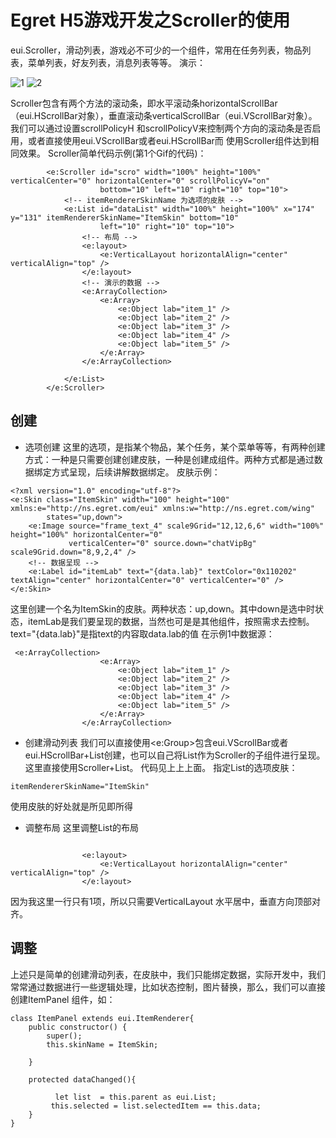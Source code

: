 # Egret H5游戏开发之Scroller的使用 #
eui.Scroller，滑动列表，游戏必不可少的一个组件，常用在任务列表，物品列表，菜单列表，好友列表，消息列表等等。
演示：

![1](http://www.whsblog.cn/img/scro_01.gif) ![2](http://www.whsblog.cn/img/scro_02.gif)

Scroller包含有两个方法的滚动条，即水平滚动条horizontalScrollBar （eui.HScrollBar对象），垂直滚动条verticalScrollBar（eui.VScrollBar对象）。我们可以通过设置scrollPolicyH 和scrollPolicyV来控制两个方向的滚动条是否启用，或者直接使用eui.VScrollBar或者eui.HScrollBar而 使用Scroller组件达到相同效果。
Scroller简单代码示例(第1个Gif的代码)：
   
```
        <e:Scroller id="scro" width="100%" height="100%" verticalCenter="0" horizontalCenter="0" scrollPolicyV="on"
                    bottom="10" left="10" right="10" top="10">
            <!-- itemRendererSkinName 为选项的皮肤 -->
            <e:List id="dataList" width="100%" height="100%" x="174" y="131" itemRendererSkinName="ItemSkin" bottom="10"
                    left="10" right="10" top="10">
                <!-- 布局 -->
                <e:layout>
                    <e:VerticalLayout horizontalAlign="center" verticalAlign="top" />
                </e:layout>
                <!-- 演示的数据 -->
                <e:ArrayCollection>
                    <e:Array>
                        <e:Object lab="item_1" />
                        <e:Object lab="item_2" />
                        <e:Object lab="item_3" />
                        <e:Object lab="item_4" />
                        <e:Object lab="item_5" />
                    </e:Array>
                </e:ArrayCollection>

            </e:List>
        </e:Scroller>
```
## 创建
- 选项创建
  这里的选项，是指某个物品，某个任务，某个菜单等等，有两种创建方式：一种是只需要创建创建皮肤，一种是创建成组件。两种方式都是通过数据绑定方式呈现，后续讲解数据绑定。
  皮肤示例：

```
<?xml version="1.0" encoding="utf-8"?>
<e:Skin class="ItemSkin" width="100" height="100" xmlns:e="http://ns.egret.com/eui" xmlns:w="http://ns.egret.com/wing"
        states="up,down">
	<e:Image source="frame_text_4" scale9Grid="12,12,6,6" width="100%" height="100%" horizontalCenter="0"
	         verticalCenter="0" source.down="chatVipBg" scale9Grid.down="8,9,2,4" />
	<!-- 数据呈现 -->
	<e:Label id="itemLab" text="{data.lab}" textColor="0x110202" textAlign="center" horizontalCenter="0" verticalCenter="0" />
</e:Skin>
```
 这里创建一个名为ItemSkin的皮肤。两种状态：up,down。其中down是选中时状态，itemLab是我们要呈现的数据，当然也可是是其他组件，按照需求去控制。
 text="{data.lab}"是指text的内容取data.lab的值
 在示例1中数据源：
 
```
 <e:ArrayCollection>
                    <e:Array>
                        <e:Object lab="item_1" />
                        <e:Object lab="item_2" />
                        <e:Object lab="item_3" />
                        <e:Object lab="item_4" />
                        <e:Object lab="item_5" />
                    </e:Array>
                </e:ArrayCollection>
```
- 创建滑动列表
  我们可以直接使用<e:Group>包含eui.VScrollBar或者eui.HScrollBar+List创建，也可以自己将List作为Scroller的子组件进行呈现。这里直接使用Scroller+List。
 代码见上上上面。
 指定List的选项皮肤：
```
itemRendererSkinName="ItemSkin" 
```
使用皮肤的好处就是所见即所得
- 调整布局
 这里调整List的布局

```
 
                <e:layout>
                    <e:VerticalLayout horizontalAlign="center" verticalAlign="top" />
                </e:layout>
```
因为我这里一行只有1项，所以只需要VerticalLayout 水平居中，垂直方向顶部对齐。
## 调整
 上述只是简单的创建滑动列表，在皮肤中，我们只能绑定数据，实际开发中，我们常常通过数据进行一些逻辑处理，比如状态控制，图片替换，那么，我们可以直接创建ItemPanel 组件，如：
 
```
class ItemPanel extends eui.ItemRenderer{
	public constructor() {
		super();
		this.skinName = ItemSkin;
	
	}

	protected dataChanged(){
 
		  let list  = this.parent as eui.List;
		 this.selected = list.selectedItem == this.data;
	}
}
```


 
 


